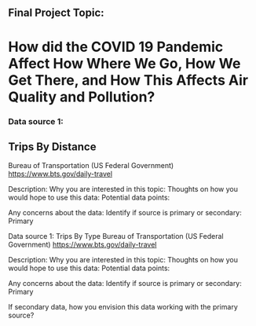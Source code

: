 ## Final Project Topic: 
# How did the COVID 19 Pandemic Affect How Where We Go, How We Get There, and How This Affects Air Quality and Pollution?

### Data source 1:
## Trips By Distance
Bureau of Transportation (US Federal Government)
https://www.bts.gov/daily-travel

Description:
Why you are interested in this topic:
Thoughts on how you would hope to use this data:
Potential data points:

Any concerns about the data:
Identify if source is primary or secondary: Primary


Data source 1:
Trips By Type
Bureau of Transportation (US Federal Government)
https://www.bts.gov/daily-travel

Description:
Why you are interested in this topic:
Thoughts on how you would hope to use this data:
Potential data points:

Any concerns about the data:
Identify if source is primary or secondary: Primary


If secondary data, how you envision this data working with the primary source?
